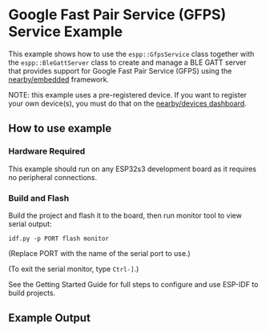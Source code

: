 # Google Fast Pair Service (GFPS) Service Example

This example shows how to use the `espp::GfpsService` class together with the
`espp::BleGattServer` class to create and manage a BLE GATT server that provides
support for Google Fast Pair Service (GFPS) using the
[nearby/embedded](https://github.com/google/nearby) framework.

NOTE: this example uses a pre-registered device. If you want to register your
own device(s), you must do that on the [nearby/devices
dashboard](https://developers.google.com/nearby/devices).

## How to use example

### Hardware Required

This example should run on any ESP32s3 development board as it requires no
peripheral connections.

### Build and Flash

Build the project and flash it to the board, then run monitor tool to view serial output:

```
idf.py -p PORT flash monitor
```

(Replace PORT with the name of the serial port to use.)

(To exit the serial monitor, type ``Ctrl-]``.)

See the Getting Started Guide for full steps to configure and use ESP-IDF to build projects.

## Example Output

